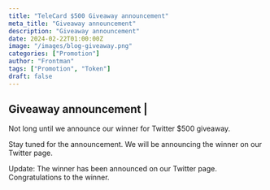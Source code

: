 ```yaml
---
title: "TeleCard $500 Giveaway announcement"
meta_title: "Giveaway announcement"
description: "Giveaway announcement"
date: 2024-02-22T01:00:00Z
image: "/images/blog-giveaway.png"
categories: ["Promotion"]
author: "Frontman"
tags: ["Promotion", "Token"]
draft: false
---
```


## Giveaway announcement |

Not long until we announce our winner for Twitter $500 giveaway. 

Stay tuned for the announcement. We will be announcing the winner on our Twitter page.

Update: The winner has been announced on our Twitter page. Congratulations to the winner.

